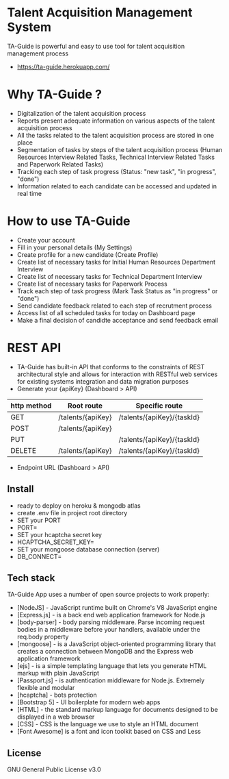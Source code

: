 # Talent Acquisition Management System
TA-Guide is powerful and easy to use tool for talent acquisition management process 
- https://ta-guide.herokuapp.com/

# Why TA-Guide ?
- Digitalization of the talent acquisition process
- Reports present adequate information on various aspects of the talent acquisition process
- All the tasks related to the talent acquisition process are stored in one place
- Segmentation of tasks by steps of the talent acquisition process (Human Resources Interview Related Tasks, Technical Interview Related Tasks and Paperwork Related Tasks)
- Tracking each step of task progress (Status: "new task", "in progress", "done")
- Information related to each candidate can be accessed and updated in real time

# How to use TA-Guide
- Create your account
- Fill in your personal details (My Settings)
- Create profile for a new candidate (Create Profile)
- Create list of necessary tasks for Initial Human Resources Department Interview
- Create list of necessary tasks for Technical Department Interview
- Create list of necessary tasks for Paperwork Process
- Track each step of task progress (Mark Task Status as "in progress" or "done")
- Send candidate feedback related to each step of recrutment process
- Access list of all scheduled tasks for today on Dashboard page
- Make a final decision of candidte acceptance and send feedback email

# REST API
- TA-Guide has built-in API that conforms to the constraints of REST architectural style and allows for interaction with RESTful web services for existing systems integration and data migration purposes
- Generate your {apiKey} (Dashboard > API)

| http method | Root route        | Specific route             |
|----------|-------------------|----------------------------|
| GET      | /talents/{apiKey} | /talents/{apiKey}/{taskId} |
| POST     | /talents/{apiKey} |                            |
| PUT      |                   | /talents/{apiKey}/{taskId} |
| DELETE   | /talents/{apiKey} | /talents/{apiKey}/{taskId} |

- Endpoint URL (Dashboard > API)

## Install
- ready to deploy on heroku & mongodb atlas
- create .env file in project root directory
- SET your PORT
- PORT=
- SET your hcaptcha secret key
- HCAPTCHA_SECRET_KEY=
- SET your mongoose database connection (server)
- DB_CONNECT=

## Tech stack

TA-Guide App uses a number of open source projects to work properly:

- [NodeJS] - JavaScript runtime built on Chrome's V8 JavaScript engine
- [Express.js] - is a back end web application framework for Node.js
- [body-parser] - body parsing middleware. Parse incoming request bodies in a middleware before your handlers, available under the req.body property
- [mongoose] - is a JavaScript object-oriented programming library that creates a connection between MongoDB and the Express web application framework
- [ejs] - is a simple templating language that lets you generate HTML markup with plain JavaScript
- [Passport.js] - is authentication middleware for Node.js. Extremely flexible and modular
- [hcaptcha] - bots protection
- [Bootstrap 5] - UI boilerplate for modern web apps
- [HTML] -  the standard markup language for documents designed to be displayed in a web browser
- [CSS] - CSS is the language we use to style an HTML document
- [Font Awesome] is a font and icon toolkit based on CSS and Less

## License

GNU General Public License v3.0
